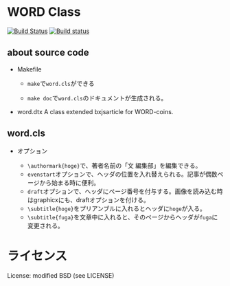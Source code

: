 WORD Class
===

[![Build Status](https://travis-ci.org/WORD-COINS/texfiles.svg?branch=master)](https://travis-ci.org/WORD-COINS/texfiles)
[![Build status](https://ci.appveyor.com/api/projects/status/12vr1y6pdxs2av2v?svg=true)](https://ci.appveyor.com/project/y-yu/texfiles)

## about source code

- Makefile
	+ `make`で`word.cls`ができる

	+ `make doc`で`word.cls`のドキュメントが生成される｡

- word.dtx A class extended bxjsarticle for WORD-coins.

## word.cls

- オプション

	+ `\authormark{hoge}`で、著者名前の「文 編集部」を編集できる。
	+ `evenstart`オプションで、ヘッダの位置を入れ替えられる。記事が偶数ページから始まる時に便利。
    + `draft`オプションで、ヘッダにページ番号を付与する。画像を読み込む時はgraphicxにも、draftオプションを付ける。
    + `\subtitle{hoge}`をプリアンブルに入れるとヘッダに`hoge`が入る。
    + `\subtitle{fuga}`を文章中に入れると、そのページからヘッダが`fuga`に変更される。
# ライセンス

License: modified BSD (see LICENSE)
